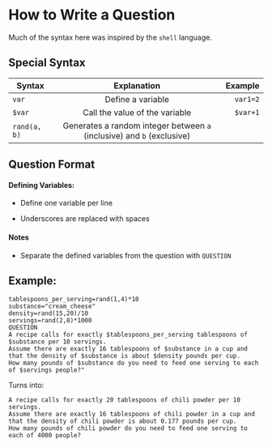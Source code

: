 # How to Write a Question

Much of the syntax here was inspired by the `shell` language.

## Special Syntax

| Syntax       |               Explanation                |  Example |
| ------------ | :--------------------------------------: | -------: |
| `var`        |            Define a variable             | `var1=2` |
| `$var`       |      Call the value of the variable      | `$var+1` |
| `rand(a, b)` | Generates a random integer between `a` (inclusive) and `b` (exclusive) |          |



## Question Format	

#### Defining Variables:

- Define one variable per line


- Underscores are replaced with spaces

#### Notes

- Separate the defined variables from the question with `QUESTION`



## Example:

```shell
tablespoons_per_serving=rand(1,4)*10
substance="cream_cheese"
density=rand(15,20)/10
servings=rand(2,8)*1000
QUESTION
A recipe calls for exactly $tablespoons_per_serving tablespoons of $substance per 10 servings.
Assume there are exactly 16 tablespoons of $substance in a cup and that the density of $substance is about $density pounds per cup. 
How many pounds of $substance do you need to feed one serving to each of $servings people?"
```

Turns into:

```
A recipe calls for exactly 20 tablespoons of chili powder per 10 servings. 
Assume there are exactly 16 tablespoons of chili powder in a cup and that the density of chili powder is about 0.177 pounds per cup.
How many pounds of chili powder do you need to feed one serving to each of 4000 people?
```

